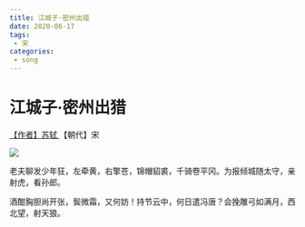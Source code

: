 ```yaml
---
title: 江城子·密州出猎
date: 2020-06-17
tags:
 - 宋
categories:
 - song
---
```


# 江城子·密州出猎

[【作者】苏轼 ](https://hanyu.baidu.com/s?wd=苏轼)【朝代】宋

![](asset/20200618/e.jpg)

老夫聊发少年狂，左牵黄，右擎苍，锦帽貂裘，千骑卷平冈。为报倾城随太守，亲射虎，看孙郎。

酒酣胸胆尚开张，鬓微霜，又何妨！持节云中，何日遣冯唐？会挽雕弓如满月，西北望，射天狼。